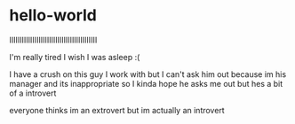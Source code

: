 # hello-world

IIIIIIIIIIIIIIIIIIIIIIIIIIIIIIIIIIIIIIIIII


I'm really tired I wish I was asleep :(

I have a crush on this guy I work with but I can't ask him out because im his manager and its inappropriate so I kinda hope he asks me out but hes a bit of a introvert

everyone thinks im an extrovert but im actually an introvert 
